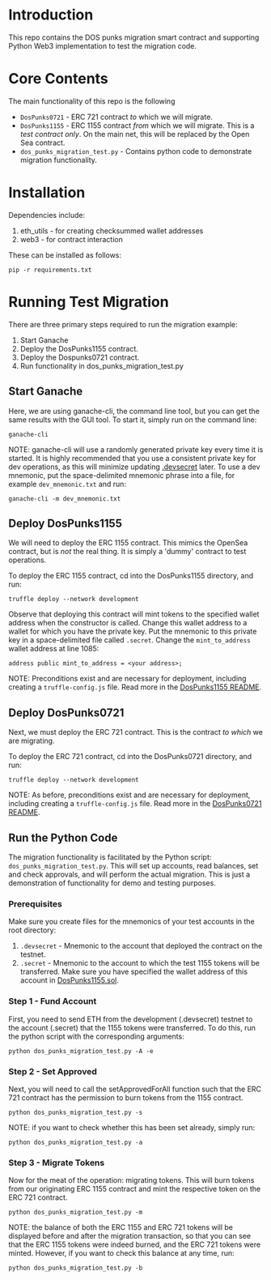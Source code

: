 # Introduction 
 This repo contains the DOS punks migration smart contract and supporting Python Web3 implementation to test the migration code.

# Core Contents
 The main functionality of this repo is the following
 - `DosPunks0721` - ERC 721 contract *to* which we will migrate.
 - `DosPunks1155` - ERC 1155 contract *from* which we will migrate.  This is a *test contract only*.  On the main net, this will be replaced by the Open Sea contract.
 - `dos_punks_migration_test.py` - Contains python code to demonstrate migration functionality.

# Installation
 Dependencies include:

 1. eth_utils - for creating checksummed wallet addresses
 2. web3 - for contract interaction 

 These can be installed as follows:

 `pip -r requirements.txt`

# Running Test Migration

 There are three primary steps required to run the migration example:

 1. Start Ganache 
 2. Deploy the DosPunks1155 contract.
 3. Deploy the Dospunks0721 contract.
 4. Run functionality in dos_punks_migration_test.py

## Start Ganache
 Here, we are using ganache-cli, the command line tool, but you can get the same results with the GUI tool.  To start it, simply run on the command line:

 `ganache-cli`

 NOTE: ganache-cli will use a randomly generated private key every time it is started.  It is highly recommended that you use a consistent private key for dev operations, as this will minimize updating [.devsecret]() later.  To use a dev mnemonic, put the space-delimited mnemonic phrase into a file, for example `dev_mnemonic.txt` and run:

`ganache-cli -m dev_mnemonic.txt`

## Deploy DosPunks1155
 We will need to deploy the ERC 1155 contract.  This mimics the OpenSea contract, but is *not* the real thing.  It is simply a 'dummy' contract to test operations.

 To deploy the ERC 1155 contract, cd into the DosPunks1155 directory, and run:

 `truffle deploy --network development`

 Observe that deploying this contract will mint tokens to the specified wallet address when the constructor is called.  Change this wallet address to a wallet for which you have the private key.  Put the mnemonic to this private key in a space-delimited file called `.secret`.  Change the `mint_to_address` wallet address at line 1085:

 `address public mint_to_address = <your address>;`

 NOTE: Preconditions exist and are necessary for deployment, including creating a `truffle-config.js` file.  Read more in the [DosPunks1155 README]().

## Deploy DosPunks0721
 Next, we must deploy the ERC 721 contract.  This is the contract *to which* we are migrating.

 To deploy the ERC 721 contract, cd into the DosPunks0721 directory, and run:

 `truffle deploy --network development`

 NOTE: As before, preconditions exist and are necessary for deployment, including creating a `truffle-config.js` file.  Read more in the [DosPunks0721 README]().

## Run the Python Code
 The migration functionality is facilitated by the Python script: `dos_punks_migration_test.py`.  This will set up accounts, read balances, set and check approvals, and will perform the actual migration.  This is just a demonstration of functionality for demo and testing purposes.

### Prerequisites
 Make sure you create files for the mnemonics of your test accounts in the root directory:

 1. `.devsecret` - Mnemonic to the account that deployed the contract on the testnet. 
 2. `.secret` - Mnemonic to the account to which the test 1155 tokens will be transferred.  Make sure you have specified the wallet address of this account in [DosPunks1155.sol](./DosPunks1155/contracts/DosPunks1155.sol).

### Step 1 - Fund Account
 First, you need to send ETH from the development (.devsecret) testnet to the account (.secret) that the 1155 tokens were transferred.  To do this, run the python script with the corresponding arguments:

 `python dos_punks_migration_test.py -A -e`

### Step 2 - Set Approved
 Next, you will need to call the setApprovedForAll function such that the ERC 721 contract has the permission to burn tokens from the 1155 contract.

 `python dos_punks_migration_test.py -s`

 NOTE: if you want to check whether this has been set already, simply run:

 `python dos_punks_migration_test.py -a`

### Step 3 - Migrate Tokens
 Now for the meat of the operation: migrating tokens.  This will burn tokens from our originating ERC 1155 contract and mint the respective token on the ERC 721 contract.

 `python dos_punks_migration_test.py -m`


 NOTE: the balance of both the ERC 1155 and ERC 721 tokens will be displayed before and after the migration transaction, so that you can see that the ERC 1155 tokens were indeed burned, and the ERC 721 tokens were minted.  However, if you want to check this balance at any time, run:

 `python dos_punks_migration_test.py -b`
